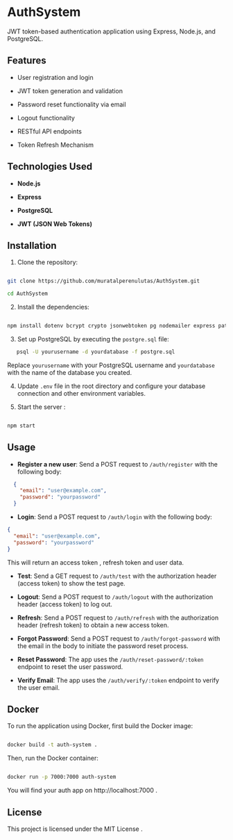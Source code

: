 ﻿# AuthSystem

JWT token-based authentication application using Express, Node.js, and PostgreSQL.

## Features

- User registration and login

- JWT token generation and validation

- Password reset functionality via email

- Logout functionality

- RESTful API endpoints

- Token Refresh Mechanism

## Technologies Used

- **Node.js**

- **Express**

- **PostgreSQL**

- **JWT (JSON Web Tokens)**

## Installation

1. Clone the repository:

```bash

git clone https://github.com/muratalperenulutas/AuthSystem.git

cd AuthSystem

```

2. Install the dependencies:

```bash

npm install dotenv bcrypt crypto jsonwebtoken pg nodemailer express path

```

3. Set up PostgreSQL by executing the `postgre.sql` file:

```bash
   psql -U yourusername -d yourdatabase -f postgre.sql

```

   Replace `yourusername` with your PostgreSQL username and `yourdatabase` with the name of the database you created.

4. Update `.env` file in the root directory and configure your database connection and other environment variables.

5. Start the server :

```bash

npm start

```

## Usage

- **Register a new user**: Send a POST request to `/auth/register` with the following body:

```json
  {
    "email": "user@example.com",
    "password": "yourpassword"
  }
```

- **Login**: Send a POST request to `/auth/login` with the following body:

```json
{
  "email": "user@example.com",
  "password": "yourpassword"
}
```

This will return an access token , refresh token and user data.

- **Test**: Send a GET request to `/auth/test` with the authorization header (access token) to show the test page.

- **Logout**: Send a POST request to `/auth/logout` with the authorization header (access token) to log out.

- **Refresh**: Send a POST request to `/auth/refresh` with the authorization header (refresh token) to obtain a new access token.

- **Forgot Password**: Send a POST request to `/auth/forgot-password` with the email in the body to initiate the password reset process.

- **Reset Password**: The app uses the `/auth/reset-password/:token` endpoint to reset the user password.

- **Verify Email**: The app uses the `/auth/verify/:token` endpoint to verify the user email.

## Docker

To run the application using Docker, first build the Docker image:

```bash

docker build -t auth-system .

```

Then, run the Docker container:

```bash

docker run -p 7000:7000 auth-system

```

You will find your auth app on http://localhost:7000 .

## License

This project is licensed under the MIT License .
